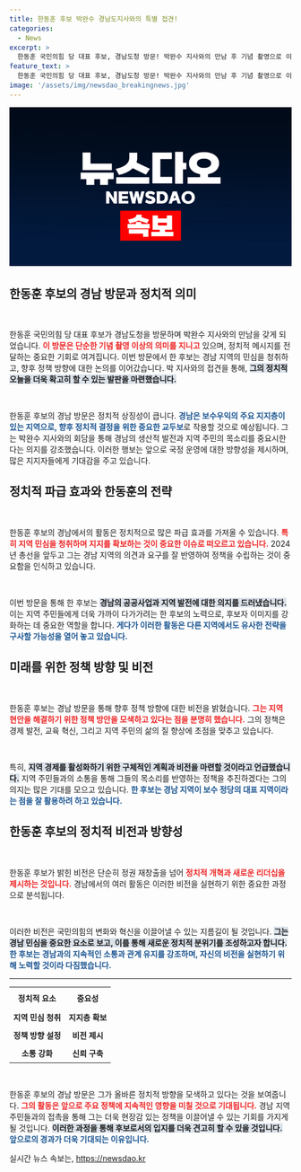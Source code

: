 ```yaml
---
title: 한동훈 후보 박완수 경남도지사와의 특별 접견!
categories:
  - News
excerpt: >
  한동훈 국민의힘 당 대표 후보, 경남도청 방문! 박완수 지사와의 만남 후 기념 촬영으로 이목 집중! 정치적 변화의 신호탄이 될까? 클릭해서 더 알아보세요!
feature_text: >
  한동훈 국민의힘 당 대표 후보, 경남도청 방문! 박완수 지사와의 만남 후 기념 촬영으로 이목 집중! 정치적 변화의 신호탄이 될까? 클릭해서 더 알아보세요!
image: '/assets/img/newsdao_breakingnews.jpg'
---
```


<p><img src="/assets/img/newsdao_breakingnews.jpg" alt="implanttips 속보" /></p>

<h2 data-ke-size="size26">한동훈 후보의 경남 방문과 정치적 의미</h2>

<p data-ke-size="size16">&nbsp;</p>

<p>한동훈 국민의힘 당 대표 후보가 경남도청을 방문하며 박완수 지사와의 만남을 갖게 되었습니다. <b><span style="color: #ee2323;">이 방문은 단순한 기념 촬영 이상의 의미를 지니고</span></b> 있으며, 정치적 메시지를 전달하는 중요한 기회로 여겨집니다. 이번 방문에서 한 후보는 경남 지역의 민심을 청취하고, 향후 정책 방향에 대한 논의를 이어갔습니다. 박 지사와의 접견을 통해, <b><span style="background-color: #21538527;">그의 정치적 오늘을 더욱 확고히 할 수 있는 발판을 마련했습니다.</span></b></p>

<p data-ke-size="size16">&nbsp;</p>

<p>한동훈 후보의 경남 방문은 정치적 상징성이 큽니다. <b><span style="color: #1a5490;">경남은 보수우익의 주요 지지층이 있는 지역으로, 향후 정치적 결정을 위한 중요한 교두보</span></b>로 작용할 것으로 예상됩니다. 그는 박완수 지사와의 회담을 통해 경남의 생산적 발전과 지역 주민의 목소리를 중요시한다는 의지를 강조했습니다. 이러한 행보는 앞으로 국정 운영에 대한 방향성을 제시하며, 많은 지지자들에게 기대감을 주고 있습니다.</p>

<h2 data-ke-size="size26">정치적 파급 효과와 한동훈의 전략</h2>

<p data-ke-size="size16">&nbsp;</p>

<p>한동훈 후보의 경남에서의 활동은 정치적으로 많은 파급 효과를 가져올 수 있습니다. <b><span style="color: #ee2323;">특히 지역 민심을 청취하며 지지를 확보하는 것이 중요한 이슈로 떠오르고 있습니다.</span></b> 2024년 총선을 앞두고 그는 경남 지역의 의견과 요구를 잘 반영하여 정책을 수립하는 것이 중요함을 인식하고 있습니다. </p>

<p data-ke-size="size16">&nbsp;</p>

<p>이번 방문을 통해 한 후보는 <b><span style="background-color: #21538527;">경남의 공공사업과 지역 발전에 대한 의지를 드러냈습니다.</span></b> 이는 지역 주민들에게 더욱 가까이 다가가려는 한 후보의 노력으로, 후보자 이미지를 강화하는 데 중요한 역할을 합니다. <b><span style="color: #1a5490;">게다가 이러한 활동은 다른 지역에서도 유사한 전략을 구사할 가능성을 열어 놓고 있습니다.</span></b></p>

<h2 data-ke-size="size26">미래를 위한 정책 방향 및 비전</h2>

<p data-ke-size="size16">&nbsp;</p>

<p>한동훈 후보는 경남 방문을 통해 향후 정책 방향에 대한 비전을 밝혔습니다. <b><span style="color: #ee2323;">그는 지역 현안을 해결하기 위한 정책 방안을 모색하고 있다는 점을 분명히 했습니다.</span></b> 그의 정책은 경제 발전, 교육 혁신, 그리고 지역 주민의 삶의 질 향상에 초점을 맞추고 있습니다.</p>

<p data-ke-size="size16">&nbsp;</p>

<p>특히, <b><span style="background-color: #21538527;">지역 경제를 활성화하기 위한 구체적인 계획과 비전을 마련할 것이라고 언급했습니다.</span></b> 지역 주민들과의 소통을 통해 그들의 목소리를 반영하는 정책을 추진하겠다는 그의 의지는 많은 기대를 모으고 있습니다. <b><span style="color: #1a5490;">한 후보는 경남 지역이 보수 정당의 대표 지역이라는 점을 잘 활용하려 하고 있습니다.</span></b></p>

<h2 data-ke-size="size26">한동훈 후보의 정치적 비전과 방향성</h2>

<p data-ke-size="size16">&nbsp;</p>

<p>한동훈 후보가 밝힌 비전은 단순히 정권 재창출을 넘어 <b><span style="color: #ee2323;">정치적 개혁과 새로운 리더십을 제시하는 것입니다.</span></b> 경남에서의 여러 활동은 이러한 비전을 실현하기 위한 중요한 과정으로 분석됩니다. </p>

<p data-ke-size="size16">&nbsp;</p>

<p>이러한 비전은 국민의힘의 변화와 혁신을 이끌어낼 수 있는 지름길이 될 것입니다. <b><span style="background-color: #21538527;">그는 경남 민심을 중요한 요소로 보고, 이를 통해 새로운 정치적 분위기를 조성하고자 합니다.</span></b> <b><span style="color: #1a5490;">한 후보는 경남과의 지속적인 소통과 관계 유지를 강조하며, 자신의 비전을 실현하기 위해 노력할 것이라 다짐했습니다.</span></b></p>

<hr>

<table style="width: 100%;">
    <tr>
        <th style="text-align: center; height: 31px;"><b>정치적 요소</b></th>
        <th style="text-align: center; height: 31px;"><b>중요성</b></th>
    </tr>
    <tr>
        <td style="text-align: center; height: 27px;"><b>지역 민심 청취</b></td>
        <td style="text-align: center; height: 27px;"><b>지지층 확보</b></td>
    </tr>
    <tr>
        <td style="text-align: center; height: 27px;"><b>정책 방향 설정</b></td>
        <td style="text-align: center; height: 27px;"><b>비전 제시</b></td>
    </tr>
    <tr>
        <td style="text-align: center; height: 27px;"><b>소통 강화</b></td>
        <td style="text-align: center; height: 27px;"><b>신뢰 구축</b></td>
    </tr>
</table>

<p data-ke-size="size16">&nbsp;</p>

<p>한동훈 후보의 경남 방문은 그가 올바른 정치적 방향을 모색하고 있다는 것을 보여줍니다. <b><span style="color: #ee2323;">그의 활동은 앞으로 주요 정책에 지속적인 영향을 미칠 것으로 기대됩니다.</span></b> 경남 지역 주민들과의 접촉을 통해 그는 더욱 현장감 있는 정책을 이끌어낼 수 있는 기회를 가지게 될 것입니다. <b><span style="background-color: #21538527;">이러한 과정을 통해 후보로서의 입지를 더욱 견고히 할 수 있을 것입니다.</span></b> <b><span style="color: #1a5490;">앞으로의 경과가 더욱 기대되는 이유입니다.</span></b></p>
실시간 뉴스 속보는, <a href="https://newsdao.kr" rel="dofollow">https://newsdao.kr</a>


